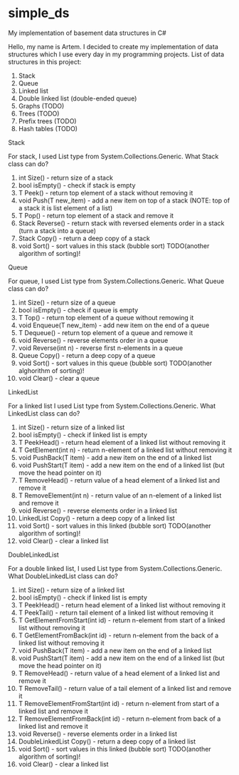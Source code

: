 # simple_ds
My implementation of basement data structures in C#

Hello, my name is Artem. I decided to create my implementation of data structures which I use every day in my programming projects.
List of data structures in this project:
1) Stack
2) Queue
3) Linked list
4) Double linked list (double-ended queue)
5) Graphs (TODO)
6) Trees (TODO)
7) Prefix trees (TODO)
8) Hash tables (TODO)

Stack

For stack, I used List type from System.Collections.Generic.
What Stack class can do?
1) int Size() - return size of a stack
2) bool isEmpty() - check if stack is empty
3) T Peek() - return top element of a stack without removing it
4) void Push(T new_item) - add a new item on top of a stack (NOTE: top of a stack it is list element of a list)
5) T Pop() - return top element of a stack and remove it
6) Stack<T> Reverse() - return stack with reversed elements order in a stack (turn a stack into a queue)
7) Stack<T> Copy() - return a deep copy of a stack
8) void Sort() - sort values in this stack (bubble sort) TODO(another algorithm of sorting)!

Queue

For queue, I used List type from System.Collections.Generic.
What Queue class can do?
1) int Size() - return size of a queue
2) bool isEmpty() - check if queue is empty
3) T Top() - return top element of a queue without remowing it
4) void Enqueue(T new_item) - add new item on the end of a queue
5) T Dequeue() - return top element of a queue and remowe it
6) void Reverse() - reverse elements order in a queue
7) void Reverse(int n) - reverse first n-elements in a queue
8) Queue<T> Copy() - return a deep copy of a queue
9) void Sort() - sort values in this queue (bubble sort) TODO(another alghorithm of sorting)!
10) void Clear() - clear a queue

LinkedList

For a linked list I used List type from System.Collections.Generic.
What LinkedList class can do?
1) int Size() - return size of a linked list 
2) bool isEmpty() - check if linked list is empty
3) T PeekHead() - return head element of a linked list without removing it
4) T GetElement(int n) - return n-element of a linked list without removing it
5) void PushBack(T item) - add a new item on the end of a linked list
6) void PushStart(T item) - add a new item on the end of a linked list (but move the head pointer on it)
7) T RemoveHead() - return value of a head element of a linked list and remove it
8) T RemoveElement(int n) - return value of an n-element of a linked list and remove it
9) void Reverse() - reverse elements order in a linked list
10) LinkedList<T> Copy() - return a deep copy of a linked list
11) void Sort() - sort values in this linked (bubble sort) TODO(another algorithm of sorting)!
12) void Clear() - clear a linked list

DoubleLinkedList

For a double linked list, I used List type from System.Collections.Generic.
What DoubleLinkedList class can do?
1) int Size() - return size of a linked list 
2) bool isEmpty() - check if linked list is empty
3) T PeekHead() - return head element of a linked list without removing it
4) T PeekTail() - return tail element of a linked list without removing it
5) T GetElementFromStart(int id) - return n-element from start of a linked list without removing it
6) T GetElementFromBack(int id) - return n-element from the back of a linked list without removing it
7) void PushBack(T item) - add a new item on the end of a linked list
8) void PushStart(T item) - add a new item on the end of a linked list (but move the head pointer on it)
9) T RemoveHead() - return value of a head element of a linked list and remove it
10) T RemoveTail() - return value of a tail element of a linked list and remove it
11) T RemoveElementFromStart(int id) - return n-element from start of a linked list and remove it
12) T RemoveElementFromBack(int id) - return n-element from back of a linked list and remove it
13) void Reverse() - reverse elements order in a linked list
14) DoubleLinkedList<T> Copy() - return a deep copy of a linked list
15) void Sort() - sort values in this linked (bubble sort) TODO(another algorithm of sorting)!
16) void Clear() - clear a linked list
